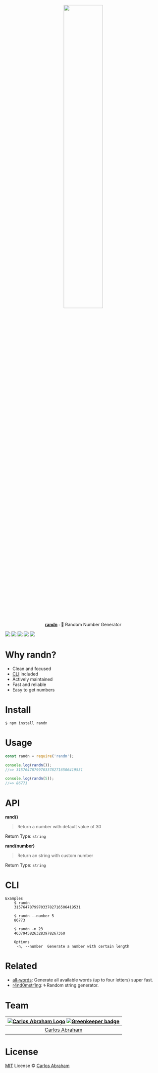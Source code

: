<p align="center">
	<a href="https://www.npmjs.com/package/randn"><img src="https://cdn.abraham.gq/projects/randn/randn.png" width="50%"></a>
	<br>
	<br>
	<br>
	<a href="https://www.npmjs.com/package/randn"><b>randn</b></a>
	: 🔢 Random Number Generator
</p>

<p align="left">
	<a href="https://travis-ci.org/abranhe/randn"><img src="https://img.shields.io/travis/abranhe/randn.svg?logo=travis" /></a>
	<a href="https://github.com/abranhe"><img src="https://abranhe.com/badge.svg"></a>
	<a href="https://cash.me/$abranhe"><img src="https://cdn.abraham.gq/badges/cash-me.svg"></a>
	<a href="https://www.patreon.com/abranhe"><img src="https://cdn.abraham.gq/badges/patreon.svg" /></a>
	<a href="https://github.com/abranhe/randn/blob/master/LICENSE"><img src="https://img.shields.io/github/license/abranhe/randn.svg" /></a>
</p>

# Why randn?

- Clean and focused
- [CLI](#cli) included
- Actively maintained
- Fast and reliable
- Easy to get numbers

# Install

```
$ npm install randn
```

# Usage

```js
const randn = require('randn');

console.log(randn());
//=> 315764787997033782716506419531

console.log(randn(5));
//=> 86773
```

# API

**rand()**

> Return a number with default value of 30

Return Type: `string`

**rand(number)**

> Return an string with custom number

Return Type: `string`

# CLI

```
Examples
	$ randn
	315764787997033782716506419531

	$ randn --number 5
	86773

	$ randn -n 23
	46379458263283978267360

	Options
	 -n, --number  Generate a number with certain length
```

# Related

-  [all-words](https://github.com/abranhe/all-words): Generate all available words (up to four letters) super fast.
-  [r4nd0mstr1ng](https://github.com/abranhe/r4nd0mstr1ng): 🌀 Random string generator.

# Team

|[![Carlos Abraham Logo](https://avatars3.githubusercontent.com/u/21347264?s=50&v=4)](https://19cah.com) [![Greenkeeper badge](https://badges.greenkeeper.io/abranhe/randn.svg)](https://greenkeeper.io/)|
| :-: |
| [Carlos Abraham](https://github.com/abranhe) |

# License

[MIT](https://github.com/abranhe/randn/blob/master/LICENSE) License © [Carlos Abraham](https://github.com/abranhe/)
